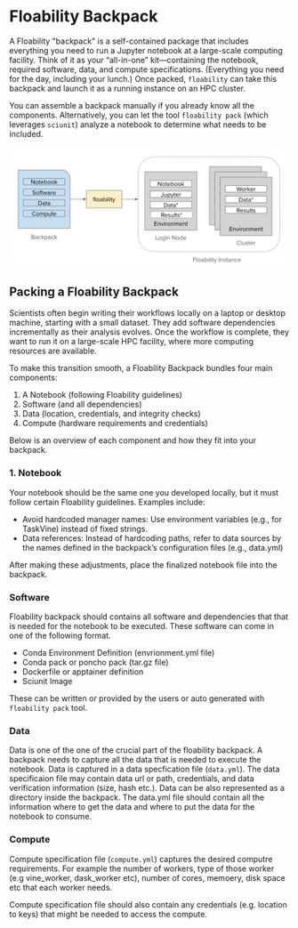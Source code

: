 # Floability Backpack
A Floability "backpack" is a self-contained package that includes everything you need to run a Jupyter notebook at a large-scale computing facility. Think of it as your “all-in-one” kit—containing the notebook, required software, data, and compute specifications. (Everything you need for the day, including your lunch.) Once packed, `floability` can take this backpack and launch it as a running instance on an HPC cluster.

You can assemble a backpack manually if you already know all the components. Alternatively, you can let the tool `floability pack` (which leverages `sciunit`) analyze a notebook to determine what needs to be included.

![](figures/backpack-to-instance.png)

## Packing a Floability Backpack
Scientists often begin writing their workflows locally on a laptop or desktop machine, starting with a small dataset. They add software dependencies incrementally as their analysis evolves. Once the workflow is complete, they want to run it on a large-scale HPC facility, where more computing resources are available.

To make this transition smooth, a Floability Backpack bundles four main components:

1. A Notebook (following Floability guidelines)
2. Software (and all dependencies)
3. Data (location, credentials, and integrity checks)
4. Compute (hardware requirements and credentials)

Below is an overview of each component and how they fit into your backpack.

### 1. Notebook
Your notebook should be the same one you developed locally, but it must follow certain Floability guidelines. Examples include:
- Avoid hardcoded manager names: Use environment variables (e.g., for TaskVine) instead of fixed strings.
- Data references: Instead of hardcoding paths, refer to data sources by the names defined in the backpack’s configuration files (e.g., data.yml)

After making these adjustments, place the finalized notebook file into the backpack.

### Software
Floability backpack should contains all software and dependencies that that is needed for the notebook to be executed. These software can come in one of the following format. 

- Conda Environment Definition (envrionment.yml file)
- Conda pack or poncho pack (tar.gz file)
- Dockerfile or apptainer definition
- Sciunit Image

These can be written or provided by the users or auto generated with `floability pack` tool. 

### Data
Data is one of the one of the crucial part of the floability backpack. A backpack needs to capture all the data that is needed to execute the notebook. Data is captured in a data specfication file (`data.yml`). The data specificaion file may contain data url or path, credentials, and data verification information (size, hash etc.). Data can be also represented as a directory inside the backpack. The data.yml file should contain all the information where to get the data and where to put the data for the notebook to consume.

### Compute
Compute specification file (`compute.yml`) captures the desired computre requirements. For example the number of workers, type of those worker (e.g vine_worker, dask_worker etc), number of cores, memoery, disk space etc that each worker needs.

Compute specification file should also contain any credentials (e.g. location to keys) that might be needed to access the compute.


